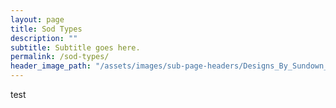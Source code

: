 ```yaml
---
layout: page
title: Sod Types
description: ""
subtitle: Subtitle goes here.
permalink: /sod-types/
header_image_path: "/assets/images/sub-page-headers/Designs_By_Sundown_View.jpg"
---
```


test